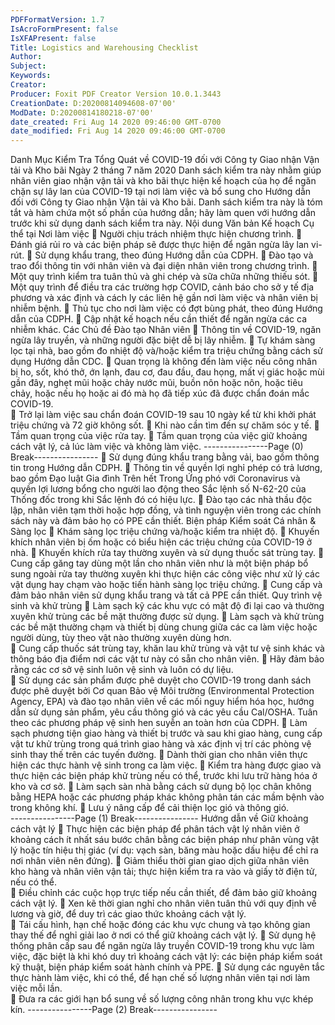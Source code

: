 ```yaml
---
PDFFormatVersion: 1.7
IsAcroFormPresent: false
IsXFAPresent: false
Title: Logistics and Warehousing Checklist
Author: 
Subject: 
Keywords: 
Creator: 
Producer: Foxit PDF Creator Version 10.0.1.3443
CreationDate: D:20200814094608-07'00'
ModDate: D:20200814180218-07'00'
date_created: Fri Aug 14 2020 09:46:00 GMT-0700
date_modified: Fri Aug 14 2020 09:46:00 GMT-0700
---
```

Danh Mục Kiểm Tra Tổng Quát về COVID-19 
đối với Công ty Giao nhận Vận tải và Kho bãi 
Ngày 2 tháng 7 năm 2020 
Danh sách kiểm tra này nhằm giúp nhân viên giao nhận vận tải và kho bãi thực hiện kế hoạch của họ để 
ngăn chặn sự lây lan của COVID-19 tại nơi làm việc và bổ sung cho Hướng dẫn đối với Công ty Giao nhận 
Vận tải và Kho bãi. Danh sách kiểm tra này là tóm tắt và hàm chứa một số phần của hướng dẫn; hãy làm 
quen với hướng dẫn trước khi sử dụng danh sách kiểm tra này. 
Nội dung Văn bản Kế hoạch Cụ thể tại Nơi làm 
việc 
 Người chịu trách nhiệm thực hiện chương trình. 
 Đánh giá rủi ro và các biện pháp sẽ được thực hiện để ngăn ngừa lây lan vi-rút. 
 Sử dụng khẩu trang, theo đúng Hướng dẫn của CDPH. 
 Đào tạo và trao đổi thông tin với nhân viên và đại diện nhân viên trong chương trình. 
 Một quy trình kiểm tra tuân thủ và ghi chép và sữa chữa những thiếu sót. 
 Một quy trình để điều tra các trường hợp COVID, cảnh báo cho sở y tế địa phương và 
xác định và cách ly các liên hệ gần nơi làm việc và nhân viên bị nhiễm bệnh. 
 Thủ tục cho nơi làm việc có đợt bùng phát, theo đúng Hướng dẫn của CDPH. 
 Cập nhật kế hoạch nếu cần thiết để ngăn ngừa các ca nhiễm khác. 
Các Chủ đề Đào tạo Nhân viên 
 Thông tin về COVID-19, ngăn ngừa lây truyền, và những người đặc biệt dễ bị lây nhiễm. 
 Tự khám sàng lọc tại nhà, bao gồm đo nhiệt độ và/hoặc kiểm tra triệu chứng bằng cách 
sử dụng Hướng dẫn CDC. 
 Quan trọng là không đến làm việc nếu công nhân bị ho, sốt, khó thở, ớn lạnh, đau cơ, 
đau đầu, đau họng, mất vị giác hoặc mùi gần đây, nghẹt mũi hoặc chảy nước mũi, buồn 
nôn hoặc nôn, hoặc tiêu chảy, hoặc nếu họ hoặc ai đó mà họ đã tiếp xúc đã được chẩn 
đoán mắc COVID-19.  
 Trở lại làm việc sau chẩn đoán COVID-19 sau 10 ngày kể từ khi khởi phát triệu chứng và 
72 giờ không sốt. 
 Khi nào cần tìm đến sự chăm sóc y tế. 
 Tầm quan trọng của việc rửa tay. 
 Tầm quan trọng của việc giữ khoảng cách vật lý, cả lúc làm việc và không làm việc. 
----------------Page (0) Break----------------
 Sử dụng đúng khẩu trang bằng vải, bao gồm thông tin trong Hướng dẫn CDPH. 
 Thông tin về quyền lợi nghỉ phép có trả lương, bao gồm Đạo luật Gia đình Trên hết Trong 
Ứng phó với Coronavirus và quyền lợi lương bổng cho người lao động theo Sắc lệnh số 
N-62-20 của Thống đốc trong khi Sắc lệnh đó có hiệu lực. 
 Đào tạo các nhà thầu độc lập, nhân viên tạm thời hoặc hợp đồng, và tình nguyện viên 
trong các chính sách này và đảm bảo họ có PPE cần thiết. 
Biện pháp Kiểm soát Cá nhân & Sàng lọc 
 Khám sàng lọc triệu chứng và/hoặc kiểm tra nhiệt độ. 
 Khuyến khích nhân viên bị ốm hoặc có biểu hiện các triệu chứng của COVID-19 ở nhà. 
 Khuyến khích rửa tay thường xuyên và sử dụng thuốc sát trùng tay. 
 Cung cấp găng tay dùng một lần cho nhân viên như là một biện pháp bổ sung ngoài rửa 
tay thường xuyên khi thực hiện các công việc như xử lý các vật dụng hay chạm vào hoặc 
tiến hành sàng lọc triệu chứng. 
 Cung cấp và đảm bảo nhân viên sử dụng khẩu trang và tất cả PPE cần thiết. 
Quy trình vệ sinh và khử trùng 
 Làm sạch kỹ các khu vực có mật độ đi lại cao và thường xuyên khử trùng các bề mặt 
thường được sử dụng. 
 Làm sạch và khử trùng các bề mặt thường chạm và thiết bị dùng chung giữa các ca làm 
việc hoặc người dùng, tùy theo vật nào thường xuyên dùng hơn.  
 Cung cấp thuốc sát trùng tay, khăn lau khử trùng và vật tư vệ sinh khác và thông báo địa 
điểm nơi các vật tư này có sẵn cho nhân viên. 
 Hãy đảm bảo rằng các cơ sở vệ sinh luôn vệ sinh và luôn có dự liệu.  
 Sử dụng các sản phẩm được phê duyệt cho COVID-19 trong danh sách được phê duyệt 
bởi Cơ quan Bảo vệ Môi trường (Environmental Protection Agency, EPA) và đào tạo 
nhân viên về các mối nguy hiểm hóa học, hướng dẫn sử dụng sản phẩm, yêu cầu thông 
gió và các yêu cầu Cal/OSHA. Tuân theo các phương pháp vệ sinh hen suyễn an toàn 
hơn của CDPH. 
 Làm sạch phương tiện giao hàng và thiết bị trước và sau khi giao hàng, cung cấp vật tư 
khử trùng trong quá trình giao hàng và xác định vị trí các phòng vệ sinh thay thế trên các 
tuyến đường. 
 Dành thời gian cho nhân viên thực hiện các thực hành vệ sinh trong ca làm việc. 
 Kiểm tra hàng được giao và thực hiện các biện pháp khử trùng nếu có thể, trước khi lưu 
trữ hàng hóa ở kho và cơ sở. 
 Làm sạch sàn nhà bằng cách sử dụng bộ lọc chân không bằng HEPA hoặc các phương 
pháp khác không phân tán các mầm bệnh vào trong không khí. 
 Lưu ý nâng cấp để cải thiện lọc gió và thông gió.  
----------------Page (1) Break----------------
Hướng dẫn về Giữ khoảng cách vật lý 
 Thực hiện các biện pháp để phân tách vật lý nhân viên ở khoảng cách ít nhất sáu bước 
chân bằng các biện pháp như phân vùng vật lý hoặc tín hiệu thị giác (ví dụ: vạch sàn, 
băng màu hoặc dấu hiệu để chỉ ra nơi nhân viên nên đứng). 
 Giảm thiểu thời gian giao dịch giữa nhân viên kho hàng và nhân viên vận tải; thực hiện 
kiểm tra ra vào và giấy tờ điện tử, nếu có thể.  
 Điều chỉnh các cuộc họp trực tiếp nếu cần thiết, để đảm bảo giữ khoảng cách vật lý. 
 Xen kẽ thời gian nghỉ cho nhân viên tuân thủ với quy định về lương và giờ, để duy trì các 
giao thức khoảng cách vật lý.  
 Tái cấu hình, hạn chế hoặc đóng các khu vực chung và tạo không gian thay thế để nghỉ 
giải lao ở nơi có thể giữ khoảng cách vật lý. 
 Sử dụng hệ thống phân cấp sau để ngăn ngừa lây truyền COVID-19 trong khu vực làm 
việc, đặc biệt là khi khó duy trì khoảng cách vật lý: các biện pháp kiểm soát kỹ thuật, biện 
pháp kiểm soát hành chính và PPE. 
 Sử dụng các nguyên tắc thực hành làm việc, khi có thể, để hạn chế số lượng nhân viên 
tại nơi làm việc mỗi lần.  
 Đưa ra các giới hạn bổ sung về số lượng công nhân trong khu vực khép kín. 
----------------Page (2) Break----------------
